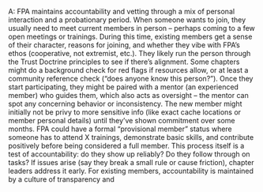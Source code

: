 A: FPA maintains accountability and vetting through a mix of personal interaction and a probationary period. When someone wants to join, they usually need to meet current members in person – perhaps coming to a few open meetings or trainings. During this time, existing members get a sense of their character, reasons for joining, and whether they vibe with FPA’s ethos (cooperative, not extremist, etc.). They likely run the person through the Trust Doctrine principles to see if there’s alignment. Some chapters might do a background check for red flags if resources allow, or at least a community reference check (“does anyone know this person?”). Once they start participating, they might be paired with a mentor (an experienced member) who guides them, which also acts as oversight – the mentor can spot any concerning behavior or inconsistency. The new member might initially not be privy to more sensitive info (like exact cache locations or member personal details) until they’ve shown commitment over some months. FPA could have a formal “provisional member” status where someone has to attend X trainings, demonstrate basic skills, and contribute positively before being considered a full member. This process itself is a test of accountability: do they show up reliably? Do they follow through on tasks? If issues arise (say they break a small rule or cause friction), chapter leaders address it early. For existing members, accountability is maintained by a culture of transparency and